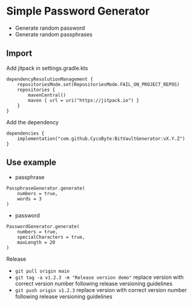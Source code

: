 # Simple Password Generator
 
- Generate random password
- Generate random passphrases

## Import
Add jitpack in settings.gradle.kts
```
dependencyResolutionManagement {
    repositoriesMode.set(RepositoriesMode.FAIL_ON_PROJECT_REPOS)
    repositories {
        mavenCentral()
        maven { url = uri("https://jitpack.io") }
    }
}
```
Add the dependency
```
dependencies {
    implementation("com.github.CycoByte:BitVaultGenerator:vX.Y.Z")
}
```
## Use example
- passphrase
```
PassphraseGenerator.generate(
    numbers = true,
    words = 3
)
```
- password
```
PasswordGenerator.generate(
    numbers = true,
    specialCharacters = true,
    maxLength = 20
)
```

Release
- `git pull origin main`
- `git tag -a v1.2.3 -m "Release version demo"` replace version with correct version number following release versioning guidelines
- `git push origin v1.2.3` replace version with correct version number following release versioning guidelines